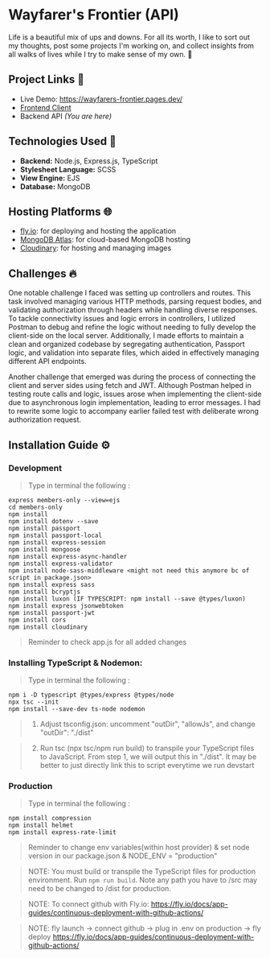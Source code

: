 # Wayfarer's Frontier (API)

Life is a beautiful mix of ups and downs. For all its worth, I like to sort out my thoughts, post some projects I'm working on, and collect insights from all walks of lives while I try to make sense of my own. 🧳

## Project Links 🔗

- Live Demo: https://wayfarers-frontier.pages.dev/ 
- [Frontend Client](https://github.com/NovaCat35/blog-client)
- Backend API _(You are here)_

## Technologies Used 🚀
- **Backend:** Node.js, Express.js, TypeScript
- **Stylesheet Language:** SCSS
- **View Engine:** EJS
- **Database:** MongoDB

## Hosting Platforms 🌐
- [fly.io](https://fly.io): for deploying and hosting the application
- [MongoDB Atlas](https://www.mongodb.com/cloud/atlas): for cloud-based MongoDB hosting
- [Cloudinary](https://cloudinary.com): for hosting and managing images

## Challenges 🔥
One notable challenge I faced was setting up controllers and routes. This task involved managing various HTTP methods, parsing request bodies, and validating authorization through headers while handling diverse responses. To tackle connectivity issues and logic errors in controllers, I utilized Postman to debug and refine the logic without needing to fully develop the client-side on the local server. Additionally, I made efforts to maintain a clean and organized codebase by segregating authentication, Passport logic, and validation into separate files, which aided in effectively managing different API endpoints.

Another challenge that emerged was during the process of connecting the client and server sides using fetch and JWT. Although Postman helped in testing route calls and logic, issues arose when implementing the client-side due to asynchronous login implementation, leading to error messages. I had to rewrite some logic to accompany earlier failed test with deliberate wrong authorization request.

## Installation Guide ⚙️

### Development

> Type in terminal the following :

```
express members-only --view=ejs
cd members-only
npm install
npm install dotenv --save
npm install passport
npm install passport-local
npm install express-session
npm install mongoose
npm install express-async-handler
npm install express-validator
npm install node-sass-middleware <might not need this anymore bc of script in package.json>
npm install express sass
npm install bcryptjs
npm install luxon (IF TYPESCRIPT: npm install --save @types/luxon)
npm install express jsonwebtoken
npm install passport-jwt
npm install cors
npm install cloudinary
```

> Reminder to check app.js for all added changes

### Installing TypeScript & Nodemon:

> Type in terminal the following :

```
npm i -D typescript @types/express @types/node
npx tsc --init
npm install --save-dev ts-node nodemon
```

> 1. Adjust tsconfig.json: uncomment "outDir", "allowJs", and change "outDir": "./dist"

> 2. Run tsc (npx tsc/npm run build) to transpile your TypeScript files to JavaScript. From step 1, we will output this in "./dist". It may be better to just directly link this to script everytime we run devstart

### Production

> Type in terminal the following :

```
npm install compression
npm install helmet
npm install express-rate-limit
```

> Reminder to change env variables(within host provider) & set node version in our package.json & NODE_ENV = "production"

> NOTE: You must build or transpile the TypeScript files for production environment. Run `npm run build`. Note any path you have to /src may need to be changed to /dist for production.

> NOTE: To connect github with Fly.io: https://fly.io/docs/app-guides/continuous-deployment-with-github-actions/

> NOTE: fly launch -> connect github -> plug in .env on production -> fly deploy https://fly.io/docs/app-guides/continuous-deployment-with-github-actions/
